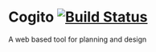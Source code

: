 Cogito [![Build Status](https://travis-ci.org/re222dv/Cogito.svg?branch=master)](https://travis-ci.org/re222dv/Cogito)
======

A web based tool for planning and design

